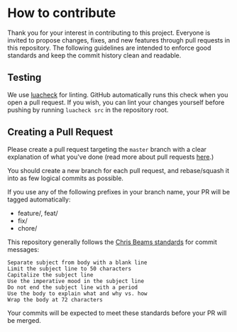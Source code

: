 # How to contribute

Thank you for your interest in contributing to this project. Everyone is invited to propose changes, fixes, and new features through pull requests in this repository. The following guidelines are intended to enforce good standards and keep the commit history clean and readable.

## Testing

We use [luacheck](https://github.com/lunarmodules/luacheck) for linting. GitHub automatically runs this check when you open a pull request.
If you wish, you can lint your changes yourself before pushing by running `luacheck src` in the repository root.

## Creating a Pull Request

Please create a pull request targeting the `master` branch with a clear explanation of what you've done (read more about pull requests [here](http://help.github.com/pull-requests/).)

You should create a new branch for each pull request, and rebase/squash it into as few logical commits as possible.

If you use any of the following prefixes in your branch name, your PR will be tagged automatically:
* feature/, feat/
* fix/
* chore/

This repository generally follows the [Chris Beams standards](https://cbea.ms/git-commit/) for commit messages:

    Separate subject from body with a blank line
    Limit the subject line to 50 characters
    Capitalize the subject line
    Use the imperative mood in the subject line
    Do not end the subject line with a period
    Use the body to explain what and why vs. how
    Wrap the body at 72 characters

Your commits will be expected to meet these standards before your PR will be merged.
